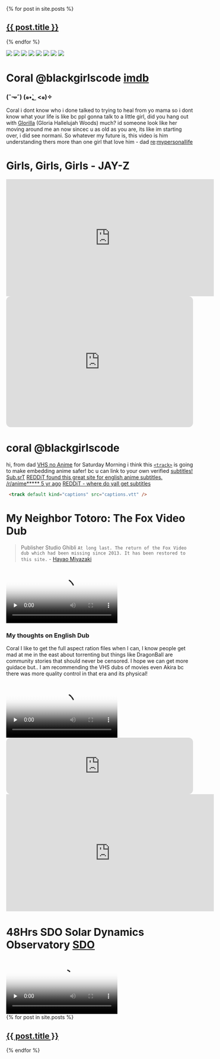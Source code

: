 <div class="tupperware">
{% for post in site.posts %}
    
<article class="paginator">
  <a href="{{ site.github.url }}{{ post.url }}">
    <div class="featured-post" {% if post.image %}style="background-image:url({{ site.github.url }}/assets/img/{{ post.image }})"{% endif %}>
      <h2><span>{{ post.title }}</span></h2>
    </div>
  </a>
</article>

{% endfor %}
</div>

<div class="tupperware">
<img src="https://mars.nasa.gov/system/internal_resources/details/original/1004_PIA24489-1-ncamFLWheel-800px.gif" />
<img src="https://mars.nasa.gov/system/resources/detail_files/25690_2-PIA24338-800.gif" />
<img src="https://mars.nasa.gov/system/internal_resources/details/original/1006_PIA24489-3-ncamRRWheel-800px.gif" />   
<img src="https://mars.nasa.gov/system/internal_resources/details/original/1004_PIA24489-1-ncamFLWheel-800px.gif" />
<img src="https://mars.nasa.gov/system/resources/detail_files/25690_2-PIA24338-800.gif" />
<img src="https://mars.nasa.gov/system/internal_resources/details/original/1006_PIA24489-3-ncamRRWheel-800px.gif" />
<img src="https://mars.nasa.gov/system/internal_resources/details/original/1004_PIA24489-1-ncamFLWheel-800px.gif" />
<img src="https://mars.nasa.gov/system/resources/detail_files/25690_2-PIA24338-800.gif" />
</div>



# Coral @blackgirlscode [imdb](https://www.imdb.com/title/tt15479064/)
### (ˆ𐃷ˆ) (๑•̀؂ <๑)✧
Coral i dont know who i done talked to trying to heal from yo mama so i dont know what your life is like bc ppl gonna talk to a little girl, did you hang out with [Glorilla](https://www.glorillaofficial.com/#/) (Gloria Hallelujah Woods) much? id someone  look like her moving around me an now sincec u as old as you are, its like im starting over, i did see normani. So whatever my future is, this video is him understanding thers more than one girl that love him - dad [re](https://www.lifewire.com/re-is-for-replies-1173258):[mypersonallife](https://github.com/ricoThaka/washington/blob/master/README.md)

#   Girls, Girls, Girls - JAY-Z
<iframe width="560" height="315" src="https://www.youtube.com/embed/UCFAkD4EkYI?si=uzPWpb70ao2onfa5" title="YouTube video player" frameborder="0" allow="accelerometer; autoplay; clipboard-write; encrypted-media; gyroscope; picture-in-picture; web-share" referrerpolicy="strict-origin-when-cross-origin" allowfullscreen></iframe>
<iframe style="border-radius:12px" src="https://open.spotify.com/embed/track/6Mtt0rvg195HXHEJU3LeMr?utm_source=generator" width="100%" height="352" frameBorder="0" allowfullscreen="" allow="autoplay; clipboard-write; encrypted-media; fullscreen; picture-in-picture" loading="lazy"></iframe>

# coral @blackgirlscode 
hi, from dad [VHS no Anime](https://www.youtube.com/@VHSnoAnime) for Saturday Morning i think this [`<track>`](https://developer.mozilla.org/en-US/docs/Web/HTML/Element/track) is going to make embedding anime safer! bc u can link to your own verified [subtitles!](https://en.wikipedia.org/wiki/Subtitles) [Sub.srT](https://www.opensubtitles.org/en/search/subs) [REDDiT found this great site for english anime subtitles.
/r/anime***** 5 yr ago](https://www.reddit.com/r/animepiracy/comments/g7y002/found_this_great_site_for_english_anime_subtitles/?rdt=42463) [REDDiT - where do yall get subtitles](https://www.reddit.com/r/PleX/comments/xp77qu/where_do_yall_get_subtitles/)


```html
 <track default kind="captions" src="captions.vtt" />

```
# My Neighbor Totoro: The Fox Video Dub
>Publisher Studio Ghibli
`At long last. The return of the Fox Video dub which had been missing since 2013. It has been restored to this site.` - [Hayao Miyazaki](https://www.bing.com/search?q=https%3A%2F%2Fwww.google.com%2Fsearch%3Fq%3Dhayao%2Bmiyazaki%26rlz%3D1CASLJZ_enUS1138%26oq%3DHayao%2BMiyazaki%26gs_lcrp%3DEgZjaHJvbWUqDQgAEAAY4wIYsQMYgAQyDQgAEAAY4wIYsQMYgAQyCggBEC4YsQMYgAQyCggCEAAYsQMYgAQyDQgDEC4Y1AIYsQMYgAQyDQgEEC4Y1AIYsQMYgAQyBwgFEAAYgAQyBwgGEAAYgAQyBwgHEAAYgAQyBwgIEAAYgAQyBwgJEAAYgASoAgCwAgE%26sourceid%3Dchrome%26ie%3DUTF-8&form=QBLH&sp=-1&lq=0&pq=&sc=0-0&qs=n&sk=&cvid=C953266AD4B14ECDB68DA05670764BEF&ghsh=0&ghacc=0&ghpl=) 
<video controls preload="none"  poster="https://media0.giphy.com/media/v1.Y2lkPTc5MGI3NjExZ2o5eHBtZ2Uxd3ZseTJueTM4cTY3N252NngwczVqODkwNWsxajExYyZlcD12MV9pbnRlcm5hbF9naWZfYnlfaWQmY3Q9Zw/xMkWcQ9xTGH8A/giphy.webp">
<source src="https://archive.org/download/totofox/totofox.mp4" type="video/mp4" />
  Download the
  <a href="https://archive.org/download/totofox/totofox.mp4">MP4</a>
  video.
</video>

### My thoughts on English Dub
Coral I like to get the full aspect ration files when I can, I know people get mad at me in the east about torrenting but things like DragonBall are community stories that should never be censored. I hope we can get more guidace but.. I am recommending the VHS dubs of movies even Akira bc there was more quality control in that era and its physical! 


<video controls preload="none"  poster="https://64.media.tumblr.com/f955c87fbe79e0d5b22270bda9d18fa1/tumblr_pdhg5wfaru1wyh2j4o1_500.gifv">
<source src="https://archive.org/download/ikaos-som-dragon-ball-gt-complete-001-064-r2j-dragon-box-multi-audio-v2/Dragon%20Ball%20GT.01.DBOX.480p.x264-iKaos%20%5Bv2%5D%20%5BE24A36DF%5D.mp4" type="video/mp4" />
  Download the
  <a href="https://archive.org/download/ikaos-som-dragon-ball-gt-complete-001-064-r2j-dragon-box-multi-audio-v2/Dragon%20Ball%20GT.01.DBOX.480p.x264-iKaos%20%5Bv2%5D%20%5BE24A36DF%5D.mp4">MP4</a>
  video.
</video>

<iframe style="border-radius:12px" src="https://open.spotify.com/embed/album/5oSVYKZLKGCmwYqmJ7AZnO?utm_source=generator" width="100%" height="152" frameBorder="0" allowfullscreen="" allow="autoplay; clipboard-write; encrypted-media; fullscreen; picture-in-picture" loading="lazy"></iframe>

<iframe width="560" height="315" src="https://www.youtube.com/embed/lSBO7MASHT8?si=rLIXuzEtpmjNPXQS" title="YouTube video player" frameborder="0" allow="accelerometer; autoplay; clipboard-write; encrypted-media; gyroscope; picture-in-picture; web-share" referrerpolicy="strict-origin-when-cross-origin" allowfullscreen></iframe>

# 48Hrs SDO Solar Dynamics Observatory [SDO](https://sdo.gsfc.nasa.gov/)
<video controls preload="none"  poster="https://soho.nascom.nasa.gov/data/LATEST/current_eit_284small.gif">
<source src="https://sdo.gsfc.nasa.gov/assets/img/latest/mpeg/latest_1024_0193.mp4" type="video/mp4">
  Sorry, your browser doesn't support embedded videos, but don't worry, you can
  <a href="https://sdo.gsfc.nasa.gov/assets/img/latest/mpeg/latest_1024_0193.mp4">download it</a>
  and watch it with your favorite video player!
</video>



<div class="tupperware">
{% for post in site.posts %}
    
<article class="paginator">
  <a href="{{ site.github.url }}{{ post.url }}">
    <div class="featured-post" {% if post.image %}style="background-image:url({{ site.github.url }}/assets/img/{{ post.image }})"{% endif %}>
      <h2><span>{{ post.title }}</span></h2>
    </div>
  </a>
</article>

{% endfor %}
</div>




